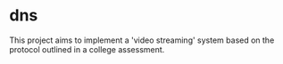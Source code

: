 # dns
This project aims to implement a 'video streaming' system based on the protocol outlined in a college assessment.
